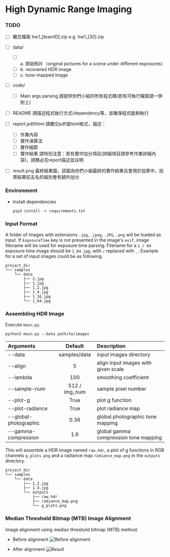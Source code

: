 # High Dynamic Range Imaging

### TODO
- [ ] 繳交檔案 hw1_[teamID].zip e.g. hw1_[30].zip
- [ ] data/
    - [ ] a. 原始照片（original pictures for a scene under different exposures）
    - [ ] b. recovered HDR image
    - [ ] c. tone-mapped image
- [ ] code/
  - [ ] Main args parsing
    請提供你們小組的所有程式碼(若有可執行檔案請一併附上)
- [ ] README
    請描述程式執行方式/dependency等，並確保程式能夠執行
- [ ] report.pdf/html
    請繳交pdf或html格式，描述：
    - [ ] 作業內容
    - [ ] 實作演算法
    - [ ] 實作細節
    - [ ] 實作結果
    請特別注意：若有實作加分項目(詳細項目請參考作業詳細內容)，請務必在report描述並註明
- [ ] result.png
    最終結果圖，該圖為你們小組最終的實作結果且會用於投票中，投票結果前五名的組別會有額外加分


### Environment

* Install dependencies
  ```shell
  pip3 install -r requirements.txt
  ```

### Input Format
A folder of images with extensions `.jpg`, `.jpeg`, `.JPG`, `.png` will be loaded as input.
If `ExposureTime` key is not presented in the image's `exif`, image filename will be used for exposure time parsing.
Filename for a `1 / 64` exposure time image should be `1_64.jpg`, with `/` replaced with `_`.
Example for a set of input images could be as following.
```
project_dir
└── samples
    └── data
        ├── 2.jpg
        ├── 1.jpg
        ├── 1_2.jpg
        ├── 1_4.jpg
        ├── 1_16.jpg
        └── 1_64.jpg
```

### Assembling HDR Image
Execute `main.py`.
```shell
python3 main.py --data path/to/images
```

| Arguments             |    Default    | Description                           |
| :-------------------- | :-----------: | :------------------------------------ |
| --data                | samples/data  | input images directory                |
| --align               |       5       | align input images with given scale   |
| --lambda              |      100      | smoothing coefficient                 |
| --sample-num          | 512 / img_num | sample pixel number                   |
| --plot-g              |     True      | plot g function                       |
| --plot-radiance       |     True      | plot radiance map                     |
| --global-photographic |     0.36      | global photographic tone mapping      |
| --gamma-compression   |      1.6      | global gamma compression tone mapping |

This will assemble a HDR image named `raw.hdr`, a plot of g functions in RGB channels `g_plots.png` and
a radiance map `radiance_map.png` in the `outputs` directory.
```
project_dir
└── samples
    └── data
        ├── 1_2.jpg
        ├── 1_4.jpg
        └── outputs
            ├── raw.hdr
            ├── radiance_map.png
            └── g_plots.png
```


### Median Threshold Bitmap (MTB) Image Alignment
Image alignment using median threshold bitmap (MTB) method.
* Before alignment
  ![Before alignment](https://github.com/Zzznorlax/hdr/blob/main/resource/pre_alignment.png)

* After alignment
  ![Result](https://github.com/Zzznorlax/hdr/blob/main/resource/aligned.png)
